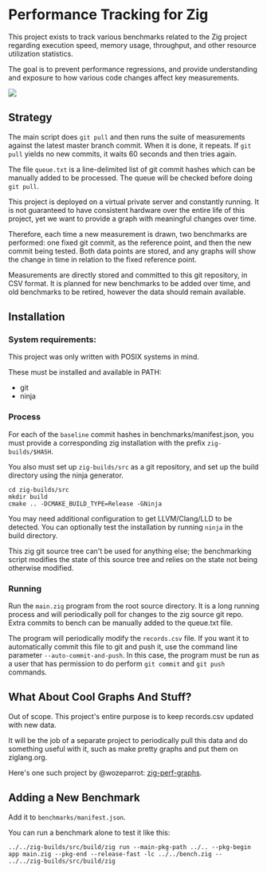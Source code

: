 # Performance Tracking for Zig

This project exists to track various benchmarks related to the Zig project
regarding execution speed, memory usage, throughput, and other resource
utilization statistics.

The goal is to prevent performance regressions, and provide understanding
and exposure to how various code changes affect key measurements.

![](zigfast.png)

## Strategy

The main script does `git pull` and then runs the suite of measurements against
the latest master branch commit. When it is done, it repeats. If `git pull`
yields no new commits, it waits 60 seconds and then tries again.

The file `queue.txt` is a line-delimited list of git commit hashes which can be
manually added to be processed. The queue will be checked before doing
`git pull`.

This project is deployed on a virtual private server and constantly running.
It is not guaranteed to have consistent hardware over the entire life of this
project, yet we want to provide a graph with meaningful changes over time.

Therefore, each time a new measurement is drawn, two benchmarks are performed:
one fixed git commit, as the reference point, and then the new commit being
tested. Both data points are stored, and any graphs will show the change in
time in relation to the fixed reference point.

Measurements are directly stored and committed to this git repository, in CSV
format. It is planned for new benchmarks to be added over time, and old
benchmarks to be retired, however the data should remain available.

## Installation

### System requirements:

This project was only written with POSIX systems in mind.

These must be installed and available in PATH:

 * git
 * ninja

### Process

For each of the `baseline` commit hashes in benchmarks/manifest.json, you must
provide a corresponding zig installation with the prefix `zig-builds/$HASH`.

You also must set up `zig-builds/src` as a git repository, and set up the build
directory using the ninja generator.

```
cd zig-builds/src
mkdir build
cmake .. -DCMAKE_BUILD_TYPE=Release -GNinja
```

You may need additional configuration to get LLVM/Clang/LLD to be detected.
You can optionally test the installation by running `ninja` in the build
directory.

This zig git source tree can't be used for anything else; the benchmarking
script modifies the state of this source tree and relies on the state not being
otherwise modified.

### Running

Run the `main.zig` program from the root source directory. It is a long running
process and will periodically poll for changes to the zig source git repo.
Extra commits to bench can be manually added to the queue.txt file.

The program will periodically modify the `records.csv` file. If you want it to
automatically commit this file to git and push it, use the command line
parameter `--auto-commit-and-push`. In this case, the program must be run as a
user that has permission to do perform `git commit` and `git push` commands.

## What About Cool Graphs And Stuff?

Out of scope. This project's entire purpose is to keep records.csv updated with
new data.

It will be the job of a separate project to periodically pull this data and
do something useful with it, such as make pretty graphs and put them on
ziglang.org.

Here's one such project by @wozeparrot: [zig-perf-graphs](https://wozeparrot.github.io/zig-perf-graphs/).

## Adding a New Benchmark

Add it to `benchmarks/manifest.json`.

You can run a benchmark alone to test it like this:

```
../../zig-builds/src/build/zig run --main-pkg-path ../.. --pkg-begin app main.zig --pkg-end --release-fast -lc ../../bench.zig -- ../../zig-builds/src/build/zig
```
